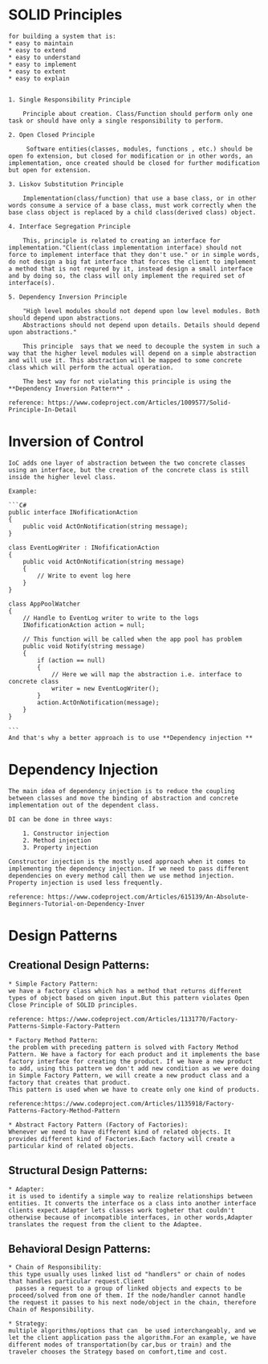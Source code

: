 # SOLID Principles

	for building a system that is:
	* easy to maintain
	* easy to extend
	* easy to understand
	* easy to implement
	* easy to extent 
	* easy to explain
	
	
	1. Single Responsibility Principle
	
		Principle about creation. Class/Function should perform only one task or should have only a single responsibility to perform.
		
	2. Open Closed Principle
	 	 
		 Software entities(classes, modules, functions , etc.) should be open fo extension, but closed for modification or in other words, an implementation, once created should be closed for further modification but open for extension.
		 
	3. Liskov Substitution Principle
	
		Implementation(class/function) that use a base class, or in other words consume a service of a base class, must work correctly when the base class object is replaced by a child class(derived class) object.
		
	4. Interface Segregation Principle
	
		This, principle is related to creating an interface for implementation."Client(class implementation interface) should not force to implement interface that they don't use." or in simple words, do not design a big fat interface that forces the client to implement a method that is not requred by it, instead design a small interface and by doing so, the class will only implement the required set of interface(s).
		
	5. Dependency Inversion Principle
	
		"High level modules should not depend upon low level modules. Both should depend upon abstractions.
		Abstractions should not depend upon details. Details should depend upon abstractions."
		
		This principle  says that we need to decouple the system in such a way that the higher level modules will depend on a simple abstraction and will use it. This abstraction will be mapped to some concrete class which will perform the actual operation. 
		
		The best way for not violating this principle is using the **Dependency Inversion Pattern** .

 	reference: https://www.codeproject.com/Articles/1009577/Solid-Principle-In-Detail

# Inversion of Control

	IoC adds one layer of abstraction between the two concrete classes using an interface, but the creation of the concrete class is still inside the higher level class. 
	
	Example:
	
	```C#
	public interface INofificationAction
	{
		public void ActOnNotification(string message);
	}
	
	class EventLogWriter : INofificationAction
	{   
		public void ActOnNotification(string message)
		{
			// Write to event log here
		}
	}
	
	class AppPoolWatcher
	{
		// Handle to EventLog writer to write to the logs
		INofificationAction action = null;

		// This function will be called when the app pool has problem
		public void Notify(string message)
		{
			if (action == null)
			{
				// Here we will map the abstraction i.e. interface to concrete class 
				writer = new EventLogWriter();
			}
			action.ActOnNotification(message);
		}
	}
	
	```
	And that's why a better approach is to use **Dependency injection **
	
# Dependency Injection

	The main idea of dependency injection is to reduce the coupling between classes and move the binding of abstraction and concrete implementation out of the dependent class.
		
	DI can be done in three ways:
		
		1. Constructor injection
		2. Method injection
		3. Property injection
		
	Constructor injection is the mostly used approach when it comes to implementing the dependency injection. If we need to pass different dependencies on every method call then we use method injection. Property injection is used less frequently.

	reference: https://www.codeproject.com/Articles/615139/An-Absolute-Beginners-Tutorial-on-Dependency-Inver

# Design Patterns

## Creational Design Patterns: 
	
	* Simple Factory Pattern:
	we have a factory class which has a method that returns different types of object based on given input.But this pattern violates Open Close Principle of SOLID principles.
	
	reference: https://www.codeproject.com/Articles/1131770/Factory-Patterns-Simple-Factory-Pattern
	
	* Factory Method Pattern:
	the problem with preceding pattern is solved with Factory Method Pattern. We have a factory for each product and it implements the base factory interface for creating the product. If we have a new product to add, using this pattern we don't add new condition as we were doing in Simple Factory Pattern, we will create a new product class and a factory that creates that product.
	This pattern is used when we have to create only one kind of products.
	
	reference:https://www.codeproject.com/Articles/1135918/Factory-Patterns-Factory-Method-Pattern
	
	* Abstract Factory Pattern (Factory of Factories):
	Whenever we need to have different kind of related objects. It provides different kind of Factories.Each factory will create a particular kind of related objects.
	


## Structural Design Patterns:

	* Adapter:
	it is used to identify a simple way to realize relationships between entities. It converts the interface os a class into another interface clients expect.Adapter lets classes work togheter that couldn't otherwise because of incompatible interfaces, in other words,Adapter translates the request from the client to the Adaptee.
	


## Behavioral Design Patterns:

	* Chain of Responsibility:
	this type usually uses linked list od "handlers" or chain of nodes that handles particular request.Client 
      passes a request to a group of linked objects and expects to be proceed/solved from one of them. If the node/handler cannot handle         the request it passes to his next node/object in the chain, therefore Chain of Responsibility.
	  
	* Strategy: 
	multiple algorithms/options that can  be used interchangeably, and we let the client application pass the algorithm.For an example, we have different modes of transportation(by car,bus or train) and the traveler chooses the Strategy based on comfort,time and cost.
	


